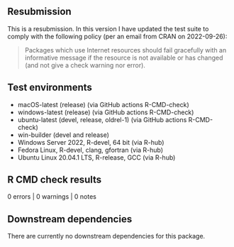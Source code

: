 ## Resubmission
This is a resubmission. In this version I have updated the test suite to comply with the following policy (per an email from CRAN on 2022-09-26): 
> Packages which use Internet resources should fail gracefully with an informative message if the resource is not available or has changed (and not give a check warning nor error).

## Test environments
* macOS-latest (release) (via GitHub actions R-CMD-check)
* windows-latest (release) (via GitHub actions R-CMD-check)
* ubuntu-latest (devel, release, oldrel-1) (via GitHub actions R-CMD-check)
* win-builder (devel and release) 
* Windows Server 2022, R-devel, 64 bit (via R-hub)
* Fedora Linux, R-devel, clang, gfortran (via R-hub)
* Ubuntu Linux 20.04.1 LTS, R-release, GCC (via R-hub)

## R CMD check results
0 errors | 0 warnings | 0 notes

## Downstream dependencies
There are currently no downstream dependencies for this package.

